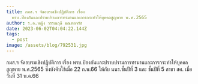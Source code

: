 ```yaml
---
title: กมส.ฯ จัดอบรมเชิงปฏิบัติการ เรื่อง
  พรบ.ป้องกันและปราบปรามการทรมานและการกระทำให้บุคคลสูญหาย พ.ศ.2565
author: ร.อ.หญิง วรรณฤดี มณฑลจรัส
date: 2023-06-02T04:04:22.144Z
tags:
  - post
image: /assets/blog/792531.jpg
---
```

กมส.ฯ จัดอบรมเชิงปฏิบัติการ เรื่อง พรบ.ป้องกันและปราบปรามการทรมานและการกระทำให้บุคคลสูญหาย พ.ศ.2565 ซึ่งบังคับใช้เมื่อ 22 ก.พ.66 ให้กับ นนร.ชั้นปีที่ 3 และ ชั้นปีที่ 5 สาขา สศ. เมื่อวันที่ 31 พ.ค.66